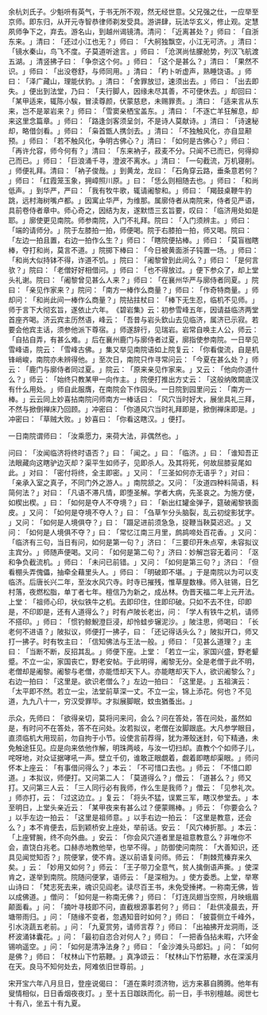 余杭刘氏子。少魁呏有英气，于书无所不观，然无经世意。父兄强之仕，一应举至京师。即东归，从开元寺智恭律师剃发受具。游讲肆，玩法华玄义，修止观。定慧夙师争下之，弃去。游名山，到越州谒镜清。清问：​「近离甚处？​」师曰：​「自浙东来。​」清曰：​「还过小江也无？​」师曰：​「大舸独飘空，小江无可济。​」清曰：​「镜水秦山，鸟飞不度。子莫道听途言。​」师曰：​「沧溟尚怯朦舱势，列汉飞航渡五湖。​」清竖拂子曰：​「争奈这个何。​」师曰：​「这个是甚么？​」清曰：​「果然不识。​」师曰：​「出没卷舒，与师同用。​」清曰：​「杓卜听虚声，熟睡饶语。​」师曰：​「泽广藏山，理能伏豹。​」清曰：​「舍罪放愆，速须出去。​」师曰：​「出去即失。​」便出到法堂，乃曰：​「夫行脚人，因缘未尽其善，不可便休去。​」却回曰：​「某甲适来，辄陈小騃，冒渎尊颜，伏蒙慈悲，未赐罪责。​」清曰：​「适来言从东来，岂不是翠岩来？​」师曰：​「雪窦亲栖宝盖东。​」清曰：​「不逐亡羊狂解息，却来这里念篇章。​」师曰：​「路逢剑客须呈剑，不是诗人莫献诗。​」清曰：​「诗速秘却，略借剑看。​」师曰：​「枭首甑人携剑去。​」清曰：​「不独触风化，亦自显颟预。​」师曰：​「若不触风化，争明古佛心？​」清曰：​「如何是古佛心？​」师曰：​「再许允容，师今何有？​」清曰：​「东来衲子，菽麦不分。只闻不已而已，何得抑己而已。​」师曰：​「巨浪涌千寻，澄波不离水。​」清曰：​「一句截流，万机寝削。​」师便礼拜。清曰：​「衲子俊哉。​」到黄龙，龙曰：​「石角穿云路，垂条意若何？​」师曰：​「红霞笼玉象，拥嶂照川原。​」曰：​「恁么则相随去也。​」师曰：​「和尚低声。​」到华严，严曰：​「我有牧牛歌，辄请阇黎和。​」师曰：​「羯鼓桌鞭牛豹跳，远村海树嘴卢都。​」因寓止华严，为维那。属廓侍者从南院来，侍者见严语，具前卷侍者章中。师心奇之，因结为友，遂默悟三玄旨要，叹曰：​「临济用处如是耶。​」廓使更见南院。师参南院，入门不礼拜。院曰：​「入门须辨主。​」师曰：​「端的请师分。​」院于左膝拍一拍，师便喝。院于右膝拍一拍，师又喝。院曰：​「左边一拍且置，右边一拍作么生？​」师曰：​「瞎院便拈棒。​」师曰：​「莫盲枷瞎棒，夺打和尚，莫言不道。​」院掷下棒曰：​「今日被黄面浙子钝置一场。​」师曰：​「和尚大似持钵不得，诈道不饥。​」院曰：​「阇黎曾到此间么？​」师曰：​「是何言欤？​」院曰：​「老僧好好相借问。​」师曰：​「也不得放过。​」便下参众了，却上堂头礼谢。院曰：​「阇黎曾见甚么人来？​」师曰：​「在襄州华严与廓侍者同夏。​」院曰：​「亲见作家来？​」院问：​「南方一棒作么商量？​」师曰：​「作奇特商量。​」师却问：​「和尚此间一棒作么商量？​」院拈拄杖曰：​「棒下无生忍，临机不见师。​」师于言下大彻玄旨，遂依止六年。​《碧岩集》云：初参雪峰五年，因请益临济两堂首座齐喝。济云宾主历然语，峰云：​「吾昔与岩头欽山去见临济，属济已示寂。若要会他宾主话，须参他派下尊宿。​」师遂辞行，见瑞岩。岩常自唤主人公，师云：​「自拈自弄，有甚么难。​」后在襄州鹿门与廓侍者过夏，廓指使参南院。一日举见雪峰语，院云：​「雪峰古佛。​」集又举见南院语如上院复云：​「你看俊流，自是机锋峭峻，南院亦未辨得他。​」至次日，南院只作寻常问云：​「今夏在甚么处？​」师云：​「鹿门与廓侍者同过夏。​」院云：​「原来亲见作家来。​」又云：​「他向你道什么？​」师云：​「始终只教某甲一向作主。​」院便打推出方丈云：​「这般纳敗闕底汉有什么用处。​」师自此服膺，在南院会下作园头。一日院到园里问云：​「南方一棒。​」云云同上妙喜拈南院问师南方一棒话曰：​「风穴当时好大，展坐具礼三拜，不然与掀倒禅床乃回顾。​」冲密曰：​「你道风穴当时礼拜即是，掀倒禅床即是。​」冲密曰：​「草贼大败。​」妙喜曰：​「你看这瞎汉。​」便打。

一日南院谓师曰：​「汝乘愿力，来荷大法，非偶然也。​」

问曰：​「汝闻临济将终时语否？​」曰：​「闻之。​」曰：​「临济。​」曰：​「谁知吾正法眼藏向这瞎驴边灭却？渠平生如师子，见即杀人。及其将死，何故屈膝妥尾如此。​」对曰：​「密付将终，全主即密。​」又问：​「三圣如何亦无语乎？​」对曰：​「亲承入室之真子，不同门外之游人。​」南院颔之。又问：​「汝道四种料简语，料简何法？​」对曰：​「凡语不滞凡情，即堕圣解。学者大病，先圣哀之。为施方便，如楔出楔。​」曰：​「如何是夺人不夺境？​」曰：​「新出红罐金弹子，筵破阇黎铁面皮。​」又问：​「如何是夺境不夺人？​」曰：​「刍草乍分头脑裂，乱云初绽影犹字。​」又问：​「如何是人境俱夺？​」曰：​「蹑足进前须急急，捉鞭当鞅莫迟迟。​」又问：​「如何是人境俱不夺？​」曰：​「常忆江南三月里，鹧鸪啼处百花香。​」又问：​「临济有三句，当日有问，如何是第一句？​」济曰：​「三要印开朱点窄，未容拟议主宾分。​」师随声便喝。又问：​「如何是第二句？​」济曰：妙解岂容无着问：​「沤和争负截流机。​」师曰：​「未问已前错。​」又问：​「如何是第三句？​」济曰：​「但看棚头弄傀儡，抽牵全藉里头人。​」师曰：​「明破即不堪。​」于是南院以为可以支临济。后唐长兴二年，至汝水风穴寺。时寺已摧残，惟草屋数椽。师入驻锡，日乞村落，夜燃松脂，单丁者七年。檀信乃为新之，成丛林。伪晋天福二年上元开法。上堂：​「祖师心印，状似铁牛之机。去即印住，住即印破。只如不去不住，印即是，不印即是，还有人道得么？​」时有卢陂长老出，问：​「学人有铁牛之机，请师不搭印。​」师曰：​「惯钓鲸鯢澄巨浸，却怜蛙步辗泥沙。​」陂注思，师喝曰：​「长老何不进语？​」陂拟议，师便打一拂子，曰：​「还记得话头么？​」陂拟开口，师又打一拂子。时有牧主曰：​「信知佛法与王法一般。​」师曰：​「见甚么道理？​」主曰：​「当断不断，反招其乱。​」师便下座。上堂：​「若立一尘，家国兴盛，野老颦蹙。不立一尘，家国丧亡，野老安帖。于此明得，阇黎无分。全是老僧于此不明，老僧却是阇黎。阇黎与老僧，亦能悟却天下人。亦能瞎却天下人，欲识阇黎么？​」右边一拍曰：​「这里是。欲识老僧么？​」左边一拍曰：​「这里是。​」五祖演云：​「太平即不然。若立一尘，法堂前草深一丈。不立一尘，锦上添花。何也？不见道，九九八十一，穷汉受罪毕。才拟展脚眠，蚊虫猶蚤出。​」

示众，先师曰：​「欲得亲切，莫将问来问，会么？问在答处，答在问处，虽然如是，有时问不在答处，答不在问处。汝若拟议，老僧在汝脚跟底。大凡参学眼目，直须临机大用现前，勿自拘于小节。设使言前荐得，犹为滞殼迷封，句下精通，未免触途狂见。应是向来依他作解，明珠两岐，与汝一切扫却。直教个个如师子儿，咤呀地，对众证据哮吼一声。壁立千仞，谁敢正眼覷着，觑着即瞎却渠眼。​」师问怀本上座云：​「有事借问得么？​」本云：​「不可惜口去也。​」师云：​「不惜口即道。​」本拟议，师便打。又问第二人：​「莫道得么？​」僧云：​「道甚么？​」师又打。又问第三人云：​「三人同行必有我师，作么生是我师？​」僧云：​「见参礼次。​」师亦打，云：​「过这边立。​」复云：​「将头不猛，误累三军，瞎汉参堂去。​」本至明日，上堂头亲近云：​「某甲夜来有甚么过？便蒙赐棒。​」师云：​「你要会么？​」以手左边一拍云：​「这里是祖师意。​」以手右边一拍云：​「这里是教意，还会么？​」本不肯便去，后到颖桥安上座处，举前话。安云：​「风穴棒折那。​」本云：​「上座臂腕，终不向外曲。​」安云：​「你会风穴道者里是祖意教意么？非唯你不会，直饶白兆老。口赫赤地教他举，也举不得。​」防御使问南院：​「大善知识，还具见闻觉知否？​」院便掌，使不肯。遂以前语复问师。师云：​「荆棘荒榛弃来久矣。​」云：​「妙用又如何？​」师云：​「王子带刀全意气，贫人擒倒语声撕。​」使深肯之，遂举到南院。院随问便掌，语师云：​「是深相为。​」使方委悉。上堂，举寒山诗曰：​「梵志死去来，魂识见阎老。读尽百王书，未免受捶拷。一称南无佛，皆以成佛道。​」僧问：​「如何是一称南无佛？​」师曰：​「灯连凤翅当空照，月映蛾眉颠面看。​」问：​「摘叶寻枝即不问，直截根源事若何？​」师曰：​「赴供凌晨去，开塘带雨归。​」问：​「随缘不变者，忽遇知音时如何？​」师曰：​「披蓑侧立千峰外，引水浇蔬五老前。​」问：​「九夏赏劳，请师言荐？​」师曰：​「出袖拂开龙洞雨，泛杯波涌钵囊花。​」问：​「最初自恣合对何人？​」师曰：​「一把香刍拈未暇，六环金锡响遥空。​」问：​「如何是清净法身？​」师曰：​「金沙滩头马郎妇。​」问：​「如何是佛？​」师曰：​「杖林山下竹筋鞭。​」真净颂云：​「杖林山下竹筋鞭，水在深溪月在天。良马不知何处去，阿难依旧世尊前。​」

宋开宝六年八月旦日，登座说偈曰：​「道在乘时须济物，远方来慕自腾腾。他年有叟情相似，日日香烟夜夜灯。​」至十五日跏趺而化。前一日，手书别檀越。阅世七十有八，坐五十有九夏。